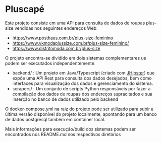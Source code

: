 # Pluscapé

Este projeto consiste em uma API para consulta de dados de roupas plus-size vendidas nos seguintes endereços Web:

 - https://www.posthaus.com.br/plus-size-feminino
 - https://www.vkmodaplussize.com.br/plus-size-feminino/
 - https://www.distritomoda.com.br/plus-size
 
 O projeto encontra-se dividido em dois sistemas complementares ue podem ser executados independentemente:
  - backend/ : Um projeto em Java/Typescript (criado com [JHipster](https://start.jhipster.tech/)) que expõe uma API Rest 
  para consulta dos dados desejados, bem como interfaces para visualização dos dados e gerenciamento do sistema.
  - scrapers/ : Um conjunto de scripts Python responsáveis por fazer a compilação dos dados de roupas dos endereços supracitados
  e sua inserção no banco de dados utilizado pelo backend
 
O docker-compose.yml na raiz do projeto pode ser utilizado para subir a última versão disponível do projeto localmente, apontando para um banco de dados postgresql também em container local.

Mais informações para execução/build dos sistemas podem ser encontrados nos README.md nos respectivos diretórios
